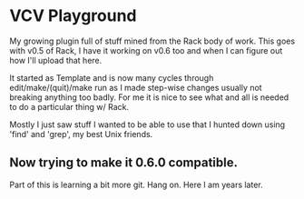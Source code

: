 # VCV Playground

My growing plugin full of stuff mined from the Rack body of work. This goes with v0.5 of Rack, I have it working on v0.6 too and when I can figure out how I'll upload that here.

It started as Template and is now many cycles through edit/make/(quit)/make run as I made step-wise changes usually not breaking anything too badly. For me it is nice to see what and all is needed to do a particular thing w/ Rack.

Mostly I just saw stuff I wanted to be able to use that I hunted down using 'find' and 'grep', my best Unix friends.

## Now trying to make it 0.6.0 compatible.

Part of this is learning a bit more git. Hang on. Here I am years later.
